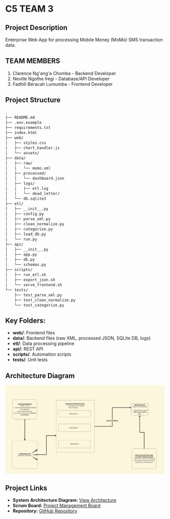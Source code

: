 # C5 TEAM 3

## Project Description
Enterprise Web App for processing Mobile Money (MoMo) SMS transaction data.

## TEAM MEMBERS
1. Clarence Ng'ang'a Chomba - Backend Developer
2. Neville Ngothe Iregi - Database/API Developer
3. Fadhili Beracah Lumumba - Frontend Developer

## Project Structure

```
.
├── README.md
├── .env.example
├── requirements.txt
├── index.html
├── web/
│   ├── styles.css
│   ├── chart_handler.js
│   └── assets/
├── data/
│   ├── raw/
│   │   └── momo.xml
│   ├── processed/
│   │   └── dashboard.json
│   ├── logs/
│   │   ├── etl.log
│   │   └── dead_letter/
│   └── db.sqlite3
├── etl/
│   ├── __init__.py
│   ├── config.py
│   ├── parse_xml.py
│   ├── clean_normalize.py
│   ├── categorize.py
│   ├── load_db.py
│   └── run.py
├── api/
│   ├── __init__.py
│   ├── app.py
│   ├── db.py
│   └── schemas.py
├── scripts/
│   ├── run_etl.sh
│   ├── export_json.sh
│   └── serve_frontend.sh
└── tests/
    ├── test_parse_xml.py
    ├── test_clean_normalize.py
    └── test_categorize.py
```

## Key Folders:
- **web/**: Frontend files
- **data/**: Backend files (raw XML, processed JSON, SQLite DB, logs)
- **etl/**: Data processing pipeline
- **api/**: REST API
- **scripts/**: Automation scripts
- **tests/**: Unit tests

## Architecture Diagram
![Architecture Diagram](/architecture_diagram.jpg)

## Project Links
- **System Architecture Diagram:** [View Architecture](https://miro.com/app/board/uXjVJKqaqkQ=/?share_link_id=412469949639)
- **Scrum Board:** [Project Management Board](https://github.com/users/Masalale/projects/4)
- **Repository:** [GitHub Repository](https://github.com/Masalale/group_3_project)